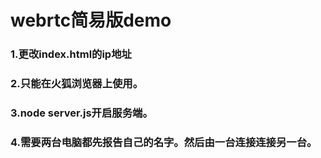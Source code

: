 # webrtc简易版demo  
### 1.更改index.html的ip地址  
### 2.只能在火狐浏览器上使用。  
### 3.node server.js开启服务端。  
### 4.需要两台电脑都先报告自己的名字。然后由一台连接连接另一台。  
